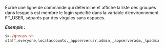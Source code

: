 Écrire une ligne de commande qui détermine et affiche la liste des groupes dans
lesquels est membre le login spécifié dans la variable d’environnement FT_USER,
séparés par des virgules sans espaces.

***Exemple :***
```ps
$>./groups.sh
staff,everyone,localaccounts,_appserverusr,admin,_appserveradm,_lpadmin,com.apple.sharepoint.group.1,_appstore,_lpoperator,_developer,_analyticsusers,com.apple.access_ftp,com.apple.access_screensharing,com.apple.access_ssh,com.apple.access_remote_ae,com.apple.sharepoint.group.3,com.apple.sharepoint.group.2%
